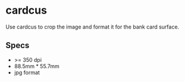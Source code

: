 # cardcus

Use cardcus to crop the image and format it for the bank card surface.

## Specs

- \>= 350 dpi
- 88.5mm \* 55.7mm
- jpg format 
